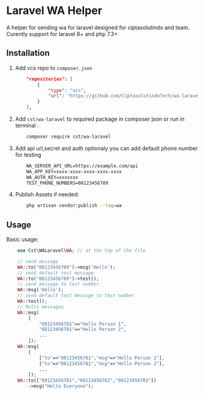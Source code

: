 # Laravel WA Helper

A helper for sending wa for laravel designed for ciptasolutindo and team.
Curently support for laravel 8+ and php 7.3+

## Installation

1. Add vcs repo to ```composer.json```

    ```json
        "repositories": [
            {
                "type": "vcs",
                "url": "https://github.com/CiptasolutindoTech/wa-laravel"
            }
        ],
    ```

2. Add ```cst/wa-laravel``` to required package in composer json or run in terminal :

    ```bash
        composer require cst/wa-laravel
    ```

3. Add api url,secret and auth optionaly you can add default phone number for testing

    ```txt
        WA_SERVER_API_URL=https://example.com/api
        WA_APP_KEY=xxxx-xxxx-xxxx-xxxx-xxxx
        WA_AUTH_KEY=xxxxxxx
        TEST_PHONE_NUMBERS=08123456789
    ```

4. Publish Assets if needed:

    ```bash
        php artisan vendor:publish --tag=wa
    ```

## Usage

Basic usage:

```php
    use Cst\WALaravel\WA; // at the top of the file

    // send message
    WA::to("08123456789")->msg('Hello');
    // send default test message
    WA::to("08123456789")->test();
    // send message to test number
    WA::msg('Hello');
    // send default test message to test number
    WA::test();
    // Multi messagea
    WA::msg(
        [
            "08123456781"=>"Hello Person 1",
            "08123456781"=>"Hello Person 2",
            ...
        ]);
    WA::msg(
        [
            ["to"=>"08123456781","msg"=>"Hello Person 1"],
            ["to"=>"08123456781","msg"=>"Hello Person 2"],
            ...
        ]);
    WA::to(["08123456781","08123456782","08123456783"])
        ->msg("Hello Everyone");
```
